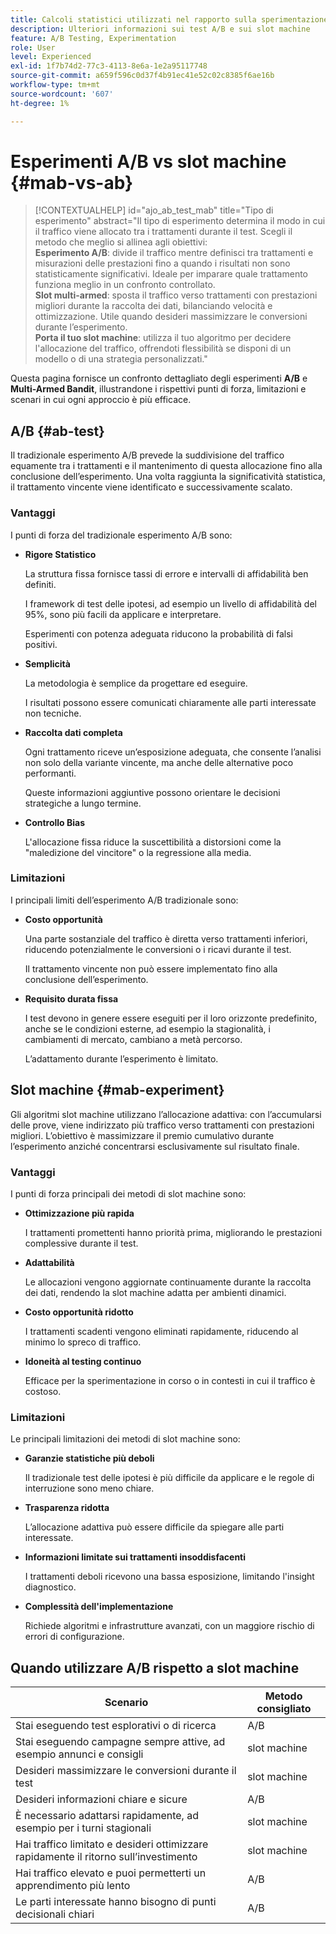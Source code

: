 ```yaml
---
title: Calcoli statistici utilizzati nel rapporto sulla sperimentazione
description: Ulteriori informazioni sui test A/B e sui slot machine
feature: A/B Testing, Experimentation
role: User
level: Experienced
exl-id: 1f7b74d2-77c3-4113-8e6a-1e2a95117748
source-git-commit: a659f596c0d37f4b91ec41e52c02c8385f6ae16b
workflow-type: tm+mt
source-wordcount: '607'
ht-degree: 1%

---
```


# Esperimenti A/B vs slot machine {#mab-vs-ab}

>[!CONTEXTUALHELP]
>id="ajo_ab_test_mab"
>title="Tipo di esperimento"
>abstract="Il tipo di esperimento determina il modo in cui il traffico viene allocato tra i trattamenti durante il test. Scegli il metodo che meglio si allinea agli obiettivi:</br><b>Esperimento A/B</b>: divide il traffico mentre definisci tra trattamenti e misurazioni delle prestazioni fino a quando i risultati non sono statisticamente significativi. Ideale per imparare quale trattamento funziona meglio in un confronto controllato.</br><b>Slot multi-armed</b>: sposta il traffico verso trattamenti con prestazioni migliori durante la raccolta dei dati, bilanciando velocità e ottimizzazione. Utile quando desideri massimizzare le conversioni durante l’esperimento.</br><b>Porta il tuo slot machine</b>: utilizza il tuo algoritmo per decidere l&#39;allocazione del traffico, offrendoti flessibilità se disponi di un modello o di una strategia personalizzati."

Questa pagina fornisce un confronto dettagliato degli esperimenti **A/B** e **Multi-Armed Bandit**, illustrandone i rispettivi punti di forza, limitazioni e scenari in cui ogni approccio è più efficace.


## A/B {#ab-test}

Il tradizionale esperimento A/B prevede la suddivisione del traffico equamente tra i trattamenti e il mantenimento di questa allocazione fino alla conclusione dell’esperimento. Una volta raggiunta la significatività statistica, il trattamento vincente viene identificato e successivamente scalato.

### Vantaggi

I punti di forza del tradizionale esperimento A/B sono:

* **Rigore Statistico**

  La struttura fissa fornisce tassi di errore e intervalli di affidabilità ben definiti.

  I framework di test delle ipotesi, ad esempio un livello di affidabilità del 95%, sono più facili da applicare e interpretare.

  Esperimenti con potenza adeguata riducono la probabilità di falsi positivi.

* **Semplicità**

  La metodologia è semplice da progettare ed eseguire.

  I risultati possono essere comunicati chiaramente alle parti interessate non tecniche.

* **Raccolta dati completa**

  Ogni trattamento riceve un’esposizione adeguata, che consente l’analisi non solo della variante vincente, ma anche delle alternative poco performanti.

  Queste informazioni aggiuntive possono orientare le decisioni strategiche a lungo termine.

* **Controllo Bias**

  L&#39;allocazione fissa riduce la suscettibilità a distorsioni come la &quot;maledizione del vincitore&quot; o la regressione alla media.

### Limitazioni

I principali limiti dell’esperimento A/B tradizionale sono:

* **Costo opportunità**

  Una parte sostanziale del traffico è diretta verso trattamenti inferiori, riducendo potenzialmente le conversioni o i ricavi durante il test.

  Il trattamento vincente non può essere implementato fino alla conclusione dell’esperimento.

* **Requisito durata fissa**

  I test devono in genere essere eseguiti per il loro orizzonte predefinito, anche se le condizioni esterne, ad esempio la stagionalità, i cambiamenti di mercato, cambiano a metà percorso.

  L’adattamento durante l’esperimento è limitato.

## Slot machine {#mab-experiment}

Gli algoritmi slot machine utilizzano l’allocazione adattiva: con l’accumularsi delle prove, viene indirizzato più traffico verso trattamenti con prestazioni migliori. L’obiettivo è massimizzare il premio cumulativo durante l’esperimento anziché concentrarsi esclusivamente sul risultato finale.

### Vantaggi

I punti di forza principali dei metodi di slot machine sono:

* **Ottimizzazione più rapida**

  I trattamenti promettenti hanno priorità prima, migliorando le prestazioni complessive durante il test.

* **Adattabilità**

  Le allocazioni vengono aggiornate continuamente durante la raccolta dei dati, rendendo la slot machine adatta per ambienti dinamici.

* **Costo opportunità ridotto**

  I trattamenti scadenti vengono eliminati rapidamente, riducendo al minimo lo spreco di traffico.

* **Idoneità al testing continuo**

  Efficace per la sperimentazione in corso o in contesti in cui il traffico è costoso.

### Limitazioni

Le principali limitazioni dei metodi di slot machine sono:

* **Garanzie statistiche più deboli**

  Il tradizionale test delle ipotesi è più difficile da applicare e le regole di interruzione sono meno chiare.

* **Trasparenza ridotta**

  L’allocazione adattiva può essere difficile da spiegare alle parti interessate.

* **Informazioni limitate sui trattamenti insoddisfacenti**

  I trattamenti deboli ricevono una bassa esposizione, limitando l&#39;insight diagnostico.

* **Complessità dell&#39;implementazione**

  Richiede algoritmi e infrastrutture avanzati, con un maggiore rischio di errori di configurazione.

## Quando utilizzare A/B rispetto a slot machine

| Scenario | Metodo consigliato |
|-|-|
| Stai eseguendo test esplorativi o di ricerca | A/B |
| Stai eseguendo campagne sempre attive, ad esempio annunci e consigli | slot machine |
| Desideri massimizzare le conversioni durante il test | slot machine |
| Desideri informazioni chiare e sicure | A/B |
| È necessario adattarsi rapidamente, ad esempio per i turni stagionali | slot machine |
| Hai traffico limitato e desideri ottimizzare rapidamente il ritorno sull’investimento | slot machine |
| Hai traffico elevato e puoi permetterti un apprendimento più lento | A/B |
| Le parti interessate hanno bisogno di punti decisionali chiari | A/B |
